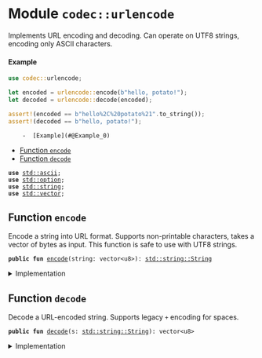 
<a name="codec_urlencode"></a>

# Module `codec::urlencode`

Implements URL encoding and decoding.
Can operate on UTF8 strings, encoding only ASCII characters.


<a name="@Example_0"></a>

#### Example

```rust
use codec::urlencode;

let encoded = urlencode::encode(b"hello, potato!");
let decoded = urlencode::decode(encoded);

assert!(encoded == b"hello%2C%20potato%21".to_string());
assert!(decoded == b"hello, potato!");
```


        -  [Example](#@Example_0)
-  [Function `encode`](#codec_urlencode_encode)
-  [Function `decode`](#codec_urlencode_decode)


<pre><code><b>use</b> <a href="../../.doc-deps/std/ascii.md#std_ascii">std::ascii</a>;
<b>use</b> <a href="../../.doc-deps/std/option.md#std_option">std::option</a>;
<b>use</b> <a href="../../.doc-deps/std/string.md#std_string">std::string</a>;
<b>use</b> <a href="../../.doc-deps/std/vector.md#std_vector">std::vector</a>;
</code></pre>



<a name="codec_urlencode_encode"></a>

## Function `encode`

Encode a string into URL format. Supports non-printable characters, takes
a vector of bytes as input. This function is safe to use with UTF8 strings.


<pre><code><b>public</b> <b>fun</b> <a href="./urlencode.md#codec_urlencode_encode">encode</a>(string: vector&lt;u8&gt;): <a href="../../.doc-deps/std/string.md#std_string_String">std::string::String</a>
</code></pre>



<details>
<summary>Implementation</summary>


<pre><code><b>public</b> <b>fun</b> <a href="./urlencode.md#codec_urlencode_encode">encode</a>(string: vector&lt;u8&gt;): String {
    <b>let</b> <b>mut</b> res = vector[];
    string.do!(|c| {
        // 32 = space
        <b>if</b> (c == 32) {
            res.push_back(37); // %
            res.push_back(50); // 2
            res.push_back(48); // 0
        } <b>else</b> <b>if</b> ((c &lt; 48 || c &gt; 57) && (c &lt; 65 || c &gt; 90) && (c &lt; 97 || c &gt; 122)) {
            res.push_back(37); // %
            res.push_back((c / 16) + <b>if</b> (c / 16 &lt; 10) 48 <b>else</b> 55);
            res.push_back((c % 16) + <b>if</b> (c % 16 &lt; 10) 48 <b>else</b> 55);
        } <b>else</b> {
            res.push_back(c);
        }
    });
    res.to_string()
}
</code></pre>



</details>

<a name="codec_urlencode_decode"></a>

## Function `decode`

Decode a URL-encoded string.
Supports legacy <code>+</code> encoding for spaces.


<pre><code><b>public</b> <b>fun</b> <a href="./urlencode.md#codec_urlencode_decode">decode</a>(s: <a href="../../.doc-deps/std/string.md#std_string_String">std::string::String</a>): vector&lt;u8&gt;
</code></pre>



<details>
<summary>Implementation</summary>


<pre><code><b>public</b> <b>fun</b> <a href="./urlencode.md#codec_urlencode_decode">decode</a>(s: String): vector&lt;u8&gt; {
    <b>let</b> <b>mut</b> res = vector[];
    <b>let</b> <b>mut</b> bytes = s.into_bytes();
    <b>let</b> <b>mut</b> len = bytes.length();
    bytes.reverse();
    <b>while</b> (len &gt; 0) {
        match (bytes.pop_back()) {
            // plus "+"
            43 =&gt; {
                len = len - 1;
                res.push_back(32)
            },
            // percent "%"
            37 =&gt; {
                len = len - 3;
                <b>let</b> a = bytes.pop_back();
                <b>let</b> b = bytes.pop_back();
                <b>let</b> a = <b>if</b> (a &gt;= 65) a - 55 <b>else</b> a - 48;
                <b>let</b> b = <b>if</b> (b &gt;= 65) b - 55 <b>else</b> b - 48;
                res.push_back(a * 16 + b)
            },
            // regular ASCII character
            c @ _ =&gt; {
                len = len - 1;
                res.push_back(c)
            },
        }
    };
    res
}
</code></pre>



</details>
